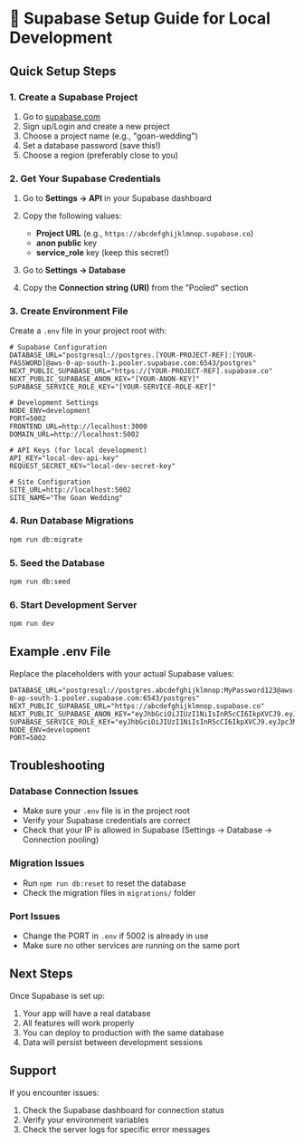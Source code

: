 # 🚀 Supabase Setup Guide for Local Development

## Quick Setup Steps

### 1. Create a Supabase Project
1. Go to [supabase.com](https://supabase.com)
2. Sign up/Login and create a new project
3. Choose a project name (e.g., "goan-wedding")
4. Set a database password (save this!)
5. Choose a region (preferably close to you)

### 2. Get Your Supabase Credentials
1. Go to **Settings → API** in your Supabase dashboard
2. Copy the following values:
   - **Project URL** (e.g., `https://abcdefghijklmnop.supabase.co`)
   - **anon public** key
   - **service_role** key (keep this secret!)

3. Go to **Settings → Database**
4. Copy the **Connection string (URI)** from the "Pooled" section

### 3. Create Environment File
Create a `.env` file in your project root with:

```env
# Supabase Configuration
DATABASE_URL="postgresql://postgres.[YOUR-PROJECT-REF]:[YOUR-PASSWORD]@aws-0-ap-south-1.pooler.supabase.com:6543/postgres"
NEXT_PUBLIC_SUPABASE_URL="https://[YOUR-PROJECT-REF].supabase.co"
NEXT_PUBLIC_SUPABASE_ANON_KEY="[YOUR-ANON-KEY]"
SUPABASE_SERVICE_ROLE_KEY="[YOUR-SERVICE-ROLE-KEY]"

# Development Settings
NODE_ENV=development
PORT=5002
FRONTEND_URL=http://localhost:3000
DOMAIN_URL=http://localhost:5002

# API Keys (for local development)
API_KEY="local-dev-api-key"
REQUEST_SECRET_KEY="local-dev-secret-key"

# Site Configuration
SITE_URL=http://localhost:5002
SITE_NAME="The Goan Wedding"
```

### 4. Run Database Migrations
```bash
npm run db:migrate
```

### 5. Seed the Database
```bash
npm run db:seed
```

### 6. Start Development Server
```bash
npm run dev
```

## Example .env File
Replace the placeholders with your actual Supabase values:

```env
DATABASE_URL="postgresql://postgres.abcdefghijklmnop:MyPassword123@aws-0-ap-south-1.pooler.supabase.com:6543/postgres"
NEXT_PUBLIC_SUPABASE_URL="https://abcdefghijklmnop.supabase.co"
NEXT_PUBLIC_SUPABASE_ANON_KEY="eyJhbGciOiJIUzI1NiIsInR5cCI6IkpXVCJ9.eyJpc3MiOiJzdXBhYmFzZSIsInJlZiI6ImFiY2RlZmdoaWprbG1ub3AiLCJyb2xlIjoiYW5vbiIsImlhdCI6MTYzNjU0NzIwMCwiZXhwIjoxOTUyMTIzMjAwfQ.example"
SUPABASE_SERVICE_ROLE_KEY="eyJhbGciOiJIUzI1NiIsInR5cCI6IkpXVCJ9.eyJpc3MiOiJzdXBhYmFzZSIsInJlZiI6ImFiY2RlZmdoaWprbG1ub3AiLCJyb2xlIjoic2VydmljZV9yb2xlIiwiaWF0IjoxNjM2NTQ3MjAwLCJleHAiOjE5NTIxMjMyMDB9.example"
NODE_ENV=development
PORT=5002
```

## Troubleshooting

### Database Connection Issues
- Make sure your `.env` file is in the project root
- Verify your Supabase credentials are correct
- Check that your IP is allowed in Supabase (Settings → Database → Connection pooling)

### Migration Issues
- Run `npm run db:reset` to reset the database
- Check the migration files in `migrations/` folder

### Port Issues
- Change the PORT in `.env` if 5002 is already in use
- Make sure no other services are running on the same port

## Next Steps
Once Supabase is set up:
1. Your app will have a real database
2. All features will work properly
3. You can deploy to production with the same database
4. Data will persist between development sessions

## Support
If you encounter issues:
1. Check the Supabase dashboard for connection status
2. Verify your environment variables
3. Check the server logs for specific error messages
